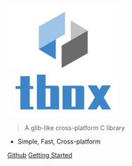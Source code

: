 <img src="/assets/img/logo_text.png" width="50%" />

> A glib-like cross-platform C library

- Simple, Fast, Cross-platform 

[Github](https://github.com/tboox/tbox/)
[Getting Started](/getting_started)
